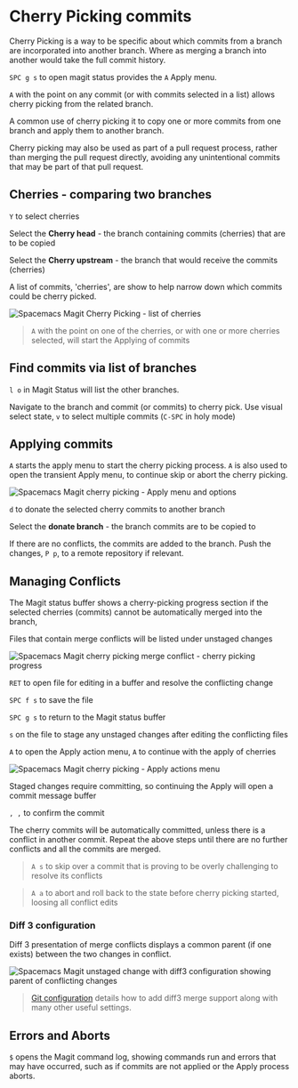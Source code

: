 # Cherry Picking commits

Cherry Picking is a way to be specific about which commits from a branch are incorporated into another branch.  Where as merging a branch into another would take the full commit history.

`SPC g s` to open magit status provides the `A` Apply menu.

`A` with the point on any commit (or with commits selected in a list) allows cherry picking from the related branch.

A common use of cherry picking it to copy one or more commits from one branch and apply them to another branch.

Cherry picking may also be used as part of a pull request process, rather than merging the pull request directly, avoiding any unintentional commits that may be part of that pull request.


## Cherries - comparing two branches

`Y` to select cherries

Select the **Cherry head** - the branch containing commits (cherries) that are to be copied

Select the **Cherry upstream** - the branch that would receive the commits (cherries)

A list of commits, 'cherries', are show to help narrow down which commits could be cherry picked.

![Spacemacs Magit Cherry Picking - list of cherries](https://raw.githubusercontent.com/practicalli/graphic-design/live/editors/spacemacs/screenshots/spacemacs-magit-cherry-picking-cherries.png)

> `A` with the point on one of the cherries, or with one or more cherries selected, will start the Applying of commits


## Find commits via list of branches

`l o` in Magit Status will list the other branches.

Navigate to the branch and commit (or commits) to cherry pick.  Use visual select state, `v` to select multiple commits (`C-SPC` in holy mode)


## Applying commits

`A` starts the apply menu to start the cherry picking process.  `A` is also used to open the transient Apply menu, to continue skip or abort the cherry picking.

![Spacemacs Magit cherry picking - Apply menu and options](https://raw.githubusercontent.com/practicalli/graphic-design/live/editors/spacemacs/screenshots/spacemacs-magit-cherry-picking-apply-menu.png)

`d` to donate the selected cherry commits to another branch

Select the **donate branch** - the branch commits are to be copied to

If there are no conflicts, the commits are added to the branch.  Push the changes, `P p`, to a remote repository if relevant.


## Managing Conflicts

The Magit status buffer shows a cherry-picking progress section if the selected cherries (commits) cannot be automatically merged into the branch,

Files that contain merge conflicts will be listed under unstaged changes

![Spacemacs Magit cherry picking merge conflict - cherry picking progress](https://raw.githubusercontent.com/practicalli/graphic-design/live/editors/spacemacs/screenshots/spacemacs-magit-cherry-picking-merge-conflict-show-progress-unmerged-files.png)

`RET` to open file for editing in a buffer and resolve the conflicting change

`SPC f s` to save the file

`SPC g s` to return to the Magit status buffer

`s` on the file to stage any unstaged changes after editing the conflicting files

`A` to open the Apply action menu, `A` to continue with the apply of cherries

![Spacemacs Magit cherry picking - Apply actions menu](https://raw.githubusercontent.com/practicalli/graphic-design/live/editors/spacemacs/screenshots/spacemacs-magit-cherry-picking-actions-menu.png)

Staged changes require committing, so continuing the Apply will open a commit message buffer

`, ,` to confirm the commit

The cherry commits will be automatically committed, unless there is a conflict in another commit. Repeat the above steps until there are no further conflicts and all the commits are merged.

> `A s` to skip over a commit that is proving to be overly challenging to resolve its conflicts

> `A a` to abort and roll back to the state before cherry picking started, loosing all conflict edits


### Diff 3 configuration

Diff 3 presentation of merge conflicts displays a common parent (if one exists) between the two changes in conflict.

![Spacemacs Magit unstaged change with diff3 configuration showing parent of conflicting changes](https://raw.githubusercontent.com/practicalli/graphic-design/live/editors/spacemacs/screenshots/spacemacs-magit-diff3-merge-parent-example.png)

> [Git configuration](/source-control/git-configuration.md) details how to add diff3 merge support along with many other useful settings.


## Errors and Aborts

`$` opens the Magit command log, showing commands run and errors that may have occurred, such as if commits are not applied or the Apply process aborts.
